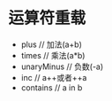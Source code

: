 # 运算符重载
 - plus // 加法(a+b)
 - times // 乘法(a*b)
 - unaryMinus // 负数(-a)
 - inc // a++或者++a
 - contains // a in b
